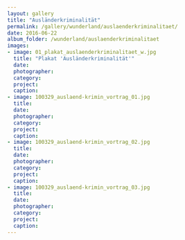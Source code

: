 ```yaml
---
layout: gallery
title: "Ausländerkriminalität"
permalink: /gallery/wunderland/auslaenderkriminalitaet/
date: 2016-06-22
album_folder: /wunderland/auslaenderkriminalitaet
images:
- image: 01_plakat_auslaenderkriminalitaet_w.jpg
  title: "Plakat 'Ausländerkriminalität'"
  date: 
  photographer: 
  category: 
  project: 
  caption: 
- image: 100329_auslaend-krimin_vortrag_01.jpg
  title: 
  date: 
  photographer: 
  category: 
  project: 
  caption: 
- image: 100329_auslaend-krimin_vortrag_02.jpg
  title: 
  date: 
  photographer: 
  category: 
  project: 
  caption: 
- image: 100329_auslaend-krimin_vortrag_03.jpg
  title: 
  date: 
  photographer: 
  category: 
  project: 
  caption: 
---
```

